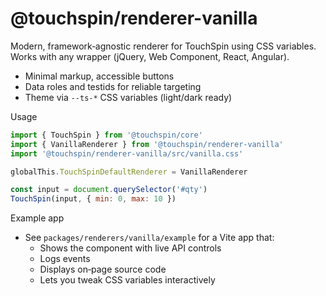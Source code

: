 # @touchspin/renderer-vanilla

Modern, framework‑agnostic renderer for TouchSpin using CSS variables. Works with any wrapper (jQuery, Web Component, React, Angular).

- Minimal markup, accessible buttons
- Data roles and testids for reliable targeting
- Theme via `--ts-*` CSS variables (light/dark ready)

Usage
```js
import { TouchSpin } from '@touchspin/core'
import { VanillaRenderer } from '@touchspin/renderer-vanilla'
import '@touchspin/renderer-vanilla/src/vanilla.css'

globalThis.TouchSpinDefaultRenderer = VanillaRenderer

const input = document.querySelector('#qty')
TouchSpin(input, { min: 0, max: 10 })
```

Example app
- See `packages/renderers/vanilla/example` for a Vite app that:
  - Shows the component with live API controls
  - Logs events
  - Displays on‑page source code
  - Lets you tweak CSS variables interactively

